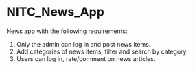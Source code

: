 # NITC_News_App
News app with the following requirements:
1. Only the admin can log in and post news items.
2. Add categories of news items; filter and search by category.
3. Users can log in, rate/comment on news articles.
